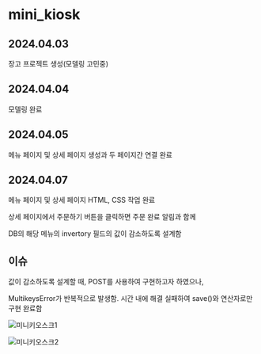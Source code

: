 # mini_kiosk

## 2024.04.03

장고 프로젝트 생성(모델링 고민중)

## 2024.04.04

모델링 완료

## 2024.04.05

메뉴 페이지 및 상세 페이지 생성과 두 페이지간 연결 완료

## 2024.04.07

메뉴 페이지 및 상세 페이지 HTML, CSS 작업 완료

상세 페이지에서 주문하기 버튼을 클릭하면 주문 완료 알림과 함께 

DB의 해당 메뉴의 invertory 필드의 값이 감소하도록 설계함

## 이슈

값이 감소하도록 설계할 때, POST를 사용하여 구현하고자 하였으나, 

MultikeysError가 반복적으로 발생함. 시간 내에 해결 실패하여 save()와 연산자로만 구현 완료함

![미니키오스크1](https://github.com/lsh18101997/mini_kiosk/assets/100822420/64e725b9-55b2-417f-9681-5701c4b0f68a)

![미니키오스크2](https://github.com/lsh18101997/mini_kiosk/assets/100822420/47d0b70c-af8a-43ec-82a7-4537b4160454)

